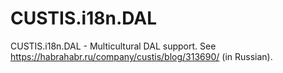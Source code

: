 # CUSTIS.i18n.DAL
CUSTIS.i18n.DAL - Multicultural DAL support. See https://habrahabr.ru/company/custis/blog/313690/ (in Russian).
